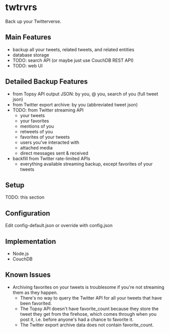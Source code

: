 twtrvrs
=======

Back up your Twitterverse.

Main Features
-------------

- backup all your tweets, related tweets, and related entities
- database storage
- TODO: search API (or maybe just use CouchDB REST API)
- TODO: web UI

Detailed Backup Features
------------------------
- from Topsy API output JSON: by you, @ you, search of you (full tweet json)
- from Twitter export archive: by you (abbreviated tweet json)
- TODO: from Twitter streaming API
  - your tweets
  - your favorites
  - mentions of you
  - retweets of you
  - favorites of your tweets
  - users you've interacted with
  - attached media
  - direct messages sent & received
- backfill from Twitter rate-limited APIs
  - everything available streaming backup, except favorites of your tweets

Setup
-----

TODO: this section

Configuration
-------------

Edit config-default.json or override with config.json

Implementation
--------------

- Node.js
- CouchDB

Known Issues
------------

- Archiving favorites on your tweets is troublesome if you're not streaming them as they happen.
  - There's no way to query the Twitter API for all your tweets that have been favorited.
  - The Topsy API doesn't have favorite_count because they store the tweet they get from the firehose, which comes through when you post it, i.e. before anyone's had a chance to favorite it.
  - The Twitter export archive data does not contain favorite_count.
